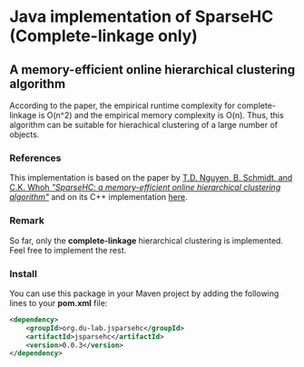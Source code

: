 # Java implementation of SparseHC (Complete-linkage only)
## A memory-efficient online hierarchical clustering algorithm

According to the paper, the empirical runtime complexity for complete-linkage is O(n^2) and the empirical memory complexity is O(n). Thus, this algorithm can be suitable for hierachical clustering of a large number of objects. 

### References
This implementation is based on the paper by [T.D. Nguyen, B. Schmidt, and C.K. Whoh _"SparseHC: a memory-efficient online
hierarchical clustering algorithm"_](https://www.sciencedirect.com/science/article/pii/S1877050914001781) and on its C++
implementation [here](https://github.com/mdimura/sparsehc-dm).

### Remark
So far, only the __complete-linkage__ hierarchical clustering is implemented. Feel free to implement the rest.

### Install
You can use this package in your Maven project by adding the following lines to your __pom.xml__ file:
```xml
<dependency>
    <groupId>org.du-lab.jsparsehc</groupId>
    <artifactId>jsparsehc</artifactId>
    <version>0.0.3</version>
</dependency>
```
